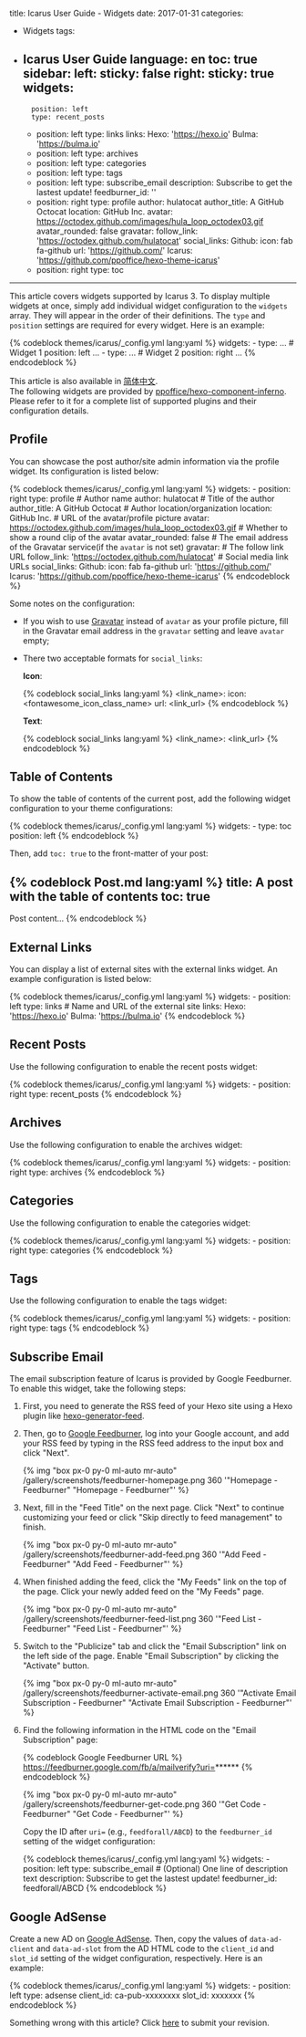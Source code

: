 title: Icarus User Guide - Widgets
date: 2017-01-31
categories:
- Widgets
tags:
- Icarus User Guide
language: en
toc: true
sidebar:
    left:
        sticky: false
    right:
        sticky: true
widgets:
    -
        position: left
        type: recent_posts
    -
        position: left
        type: links
        links:
            Hexo: 'https://hexo.io'
            Bulma: 'https://bulma.io'
    -
        position: left
        type: archives
    -
        position: left
        type: categories
    -
        position: left
        type: tags
    -
        position: left
        type: subscribe_email
        description: Subscribe to get the lastest update!
        feedburner_id: ''
    -
        position: right
        type: profile
        author: hulatocat
        author_title: A GitHub Octocat
        location: GitHub Inc.
        avatar: https://octodex.github.com/images/hula_loop_octodex03.gif
        avatar_rounded: false
        gravatar:
        follow_link: 'https://octodex.github.com/hulatocat'
        social_links:
            Github:
                icon: fab fa-github
                url: 'https://github.com/'
            Icarus: 'https://github.com/ppoffice/hexo-theme-icarus'
    -
        position: right
        type: toc
---

This article covers widgets supported by Icarus 3.
To display multiple widgets at once, simply add individual widget configuration
to the `widgets` array.
They will appear in the order of their definitions.
The `type` and `position` settings are required for every widget.
Here is an example:

{% codeblock themes/icarus/_config.yml lang:yaml %}
widgets:
    -
        type: ... # Widget 1
        position: left
        ...
    -
        type: ... # Widget 2
        position: right
        ...
{% endcodeblock %}

<article class="message message-immersive is-primary">
<div class="message-body">
<i class="fas fa-globe-asia mr-2"></i>This article is also available in 
<a href="{% post_path zh-CN/Widgets %}">简体中文</a>.
</div>
</article>

<!-- more -->

<article class="message message-immersive is-primary">
<div class="message-body">
<i class="fas fa-info-circle mr-2"></i>The following widgets are provided by
<a href="https://github.com/ppoffice/hexo-component-inferno">ppoffice/hexo-component-inferno</a>.
Please refer to it for a complete list of supported plugins and their configuration details.
</div>
</article>


## Profile

You can showcase the post author/site admin information via the profile widget.
Its configuration is listed below:

{% codeblock themes/icarus/_config.yml lang:yaml %}
widgets:
    -
        position: right
        type: profile
        # Author name
        author: hulatocat
        # Title of the author
        author_title: A GitHub Octocat
        # Author location/organization
        location: GitHub Inc.
        # URL of the avatar/profile picture
        avatar: https://octodex.github.com/images/hula_loop_octodex03.gif
        # Whether to show a round clip of the avatar
        avatar_rounded: false
        # The email address of the Gravatar service(if the `avatar` is not set)
        gravatar:
        # The follow link URL
        follow_link: 'https://octodex.github.com/hulatocat'
        # Social media link URLs
        social_links:
            Github:
                icon: fab fa-github
                url: 'https://github.com/'
            Icarus: 'https://github.com/ppoffice/hexo-theme-icarus'
{% endcodeblock %}

Some notes on the configuration:

- If you wish to use [Gravatar](https://en.gravatar.com/) instead of `avatar` as your profile picture,
  fill in the Gravatar email address in the `gravatar` setting and leave `avatar` empty;

- There two acceptable formats for `social_links`:

    **Icon**:

    {% codeblock social_links lang:yaml %}
    <link_name>:
        icon: <fontawesome_icon_class_name>
        url: <link_url>
    {% endcodeblock %}

    **Text**:

    {% codeblock social_links lang:yaml %}
    <link_name>: <link_url>
    {% endcodeblock %}


## Table of Contents

To show the table of contents of the current post, add the following widget configuration to your theme
configurations:

{% codeblock themes/icarus/_config.yml lang:yaml %}
widgets:
    -
        type: toc
        position: left
{% endcodeblock %}

Then, add `toc: true` to the front-matter of your post:

{% codeblock Post.md lang:yaml %}
title: A post with the table of contents
toc: true
---
Post content...
{% endcodeblock %}


## External Links

You can display a list of external sites with the external links widget.
An example configuration is listed below:

{% codeblock themes/icarus/_config.yml lang:yaml %}
widgets:
    -
        position: left
        type: links
        # Name and URL of the external site
        links:
            Hexo: 'https://hexo.io'
            Bulma: 'https://bulma.io'
{% endcodeblock %}


## Recent Posts

Use the following configuration to enable the recent posts widget:

{% codeblock themes/icarus/_config.yml lang:yaml %}
widgets:
    -
        position: right
        type: recent_posts
{% endcodeblock %}


## Archives

Use the following configuration to enable the archives widget:

{% codeblock themes/icarus/_config.yml lang:yaml %}
widgets:
    -
        position: right
        type: archives
{% endcodeblock %}


## Categories

Use the following configuration to enable the categories widget:

{% codeblock themes/icarus/_config.yml lang:yaml %}
widgets:
    -
        position: right
        type: categories
{% endcodeblock %}


## Tags

Use the following configuration to enable the tags widget:

{% codeblock themes/icarus/_config.yml lang:yaml %}
widgets:
    -
        position: right
        type: tags
{% endcodeblock %}


## Subscribe Email

The email subscription feature of Icarus is provided by Google Feedburner.
To enable this widget, take the following steps:

1. First, you need to generate the RSS feed of your Hexo site using a Hexo plugin like
   [hexo-generator-feed](https://github.com/hexojs/hexo-generator-feed).

2. Then, go to [Google Feedburner](https://feedburner.google.com), log into your Google account,
   and add your RSS feed by typing in the RSS feed address to the input box and click "Next".

   {% img "box px-0 py-0 ml-auto mr-auto" /gallery/screenshots/feedburner-homepage.png 360 '"Homepage - Feedburner" "Homepage - Feedburner"' %}
   <br>

3. Next, fill in the "Feed Title" on the next page.
   Click "Next" to continue customizing your feed or click "Skip directly to feed management" to
   finish.

   {% img "box px-0 py-0 ml-auto mr-auto" /gallery/screenshots/feedburner-add-feed.png 360 '"Add Feed - Feedburner" "Add Feed - Feedburner"' %}
   <br>

4. When finished adding the feed, click the "My Feeds" link on the top of the page.
   Click your newly added feed on the "My Feeds" page.

   {% img "box px-0 py-0 ml-auto mr-auto" /gallery/screenshots/feedburner-feed-list.png 360 '"Feed List - Feedburner" "Feed List - Feedburner"' %}
   <br>

5. Switch to the "Publicize" tab and click the "Email Subscription" link on the left side of the page.
   Enable "Email Subscription" by clicking the "Activate" button.

   {% img "box px-0 py-0 ml-auto mr-auto" /gallery/screenshots/feedburner-activate-email.png 360 '"Activate Email Subscription - Feedburner" "Activate Email Subscription - Feedburner"' %}
   <br>

6. Find the following information in the HTML code on the "Email Subscription"
   page:

   {% codeblock Google Feedburner URL %}
   https://feedburner.google.com/fb/a/mailverify?uri=******
   {% endcodeblock %}

   {% img "box px-0 py-0 ml-auto mr-auto" /gallery/screenshots/feedburner-get-code.png 360 '"Get Code - Feedburner" "Get Code - Feedburner"' %}
   <br>

   Copy the ID after `uri=` (e.g., `feedforall/ABCD`) to the `feedburner_id` setting of the widget configuration:

    {% codeblock themes/icarus/_config.yml lang:yaml %}
    widgets:
        -
            position: left
            type: subscribe_email
            # (Optional) One line of description text
            description: Subscribe to get the lastest update!
            feedburner_id: feedforall/ABCD
    {% endcodeblock %}


## Google AdSense

Create a new AD on [Google AdSense](https://www.google.com/adsense).
Then, copy the values of `data-ad-client` and `data-ad-slot` from the AD HTML code to
the `client_id` and `slot_id` setting of the widget configuration, respectively.
Here is an example:

{% codeblock themes/icarus/_config.yml lang:yaml %}
widgets:
    -
        position: left
        type: adsense
        client_id: ca-pub-xxxxxxxx
        slot_id: xxxxxxx
{% endcodeblock %}


<article class="message message-immersive is-warning">
<div class="message-body">
<i class="fas fa-question-circle mr-2"></i>Something wrong with this article? 
Click <a href="https://github.com/ppoffice/hexo-theme-icarus/edit/site/source/_posts/en/Widgets.md">here</a> 
to submit your revision.
</div>
</article>
